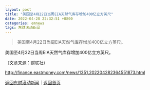 ```yaml
---
layout: post
title: "美国至4月22日当周EIA天然气库存增加400亿立方英尺"
date: 2022-04-28 22:32:51 +0800
categories: emnews
tags: 东财滚动新闻
---
```

> 美国至4月22日当周EIA天然气库存增加400亿立方英尺。

<p>美国至4月22日当周EIA天然气库存增加400亿立方英尺。</p><p class="em_media">（文章来源：财联社）</p>

<http://finance.eastmoney.com/news/1351,202204282364551873.html>

[返回东财滚动新闻](//finews.withounder.com/emnews/)｜[返回首页](//finews.withounder.com/)